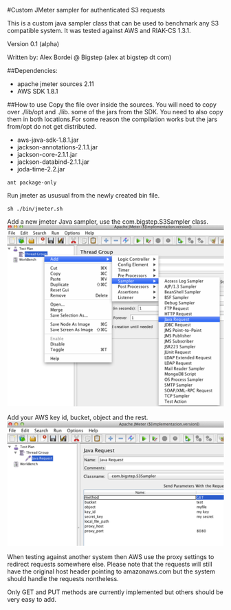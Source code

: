 #Custom JMeter sampler for authenticated S3 requests

This is a custom java sampler class that can be used to benchmark any S3 compatible system.
It was tested against AWS and RIAK-CS 1.3.1.

Version 0.1 (alpha) 
 
Written by: Alex Bordei @ Bigstep
(alex at bigstep dt com)

##Dependencies:
* apache jmeter sources 2.11 
* AWS SDK 1.8.1

##How to use
Copy the file over inside the sources. 
You will need to copy over ./lib/opt and ./lib. some of the jars from the SDK. You need to also copy them in both locations.For some reason the compilation works but the jars from/opt do not get distributed.

* aws-java-sdk-1.8.1.jar
* jackson-annotations-2.1.1.jar
* jackson-core-2.1.1.jar
* jackson-databind-2.1.1.jar
* joda-time-2.2.jar

```
ant package-only
```
Run jmeter as ususual from the newly created bin file. 
```
sh ./bin/jmeter.sh 
```

Add a new jmeter Java sampler, use the com.bigstep.S3Sampler class.
![Alt text](/img/jmeter1.png?raw=true "Select jmeter custom sampler")

Add your AWS key id, bucket, object and the rest.
![Alt text](/img/jmeter2.png?raw=true "Configure jmeter sampler")

When testing against another system then AWS use the proxy settings to redirect requests somewhere else. Please note that the requests will still have the original host header pointing to amazonaws.com but the system should handle the requests nontheless.

Only GET and PUT methods are currently implemented but others should be very easy to add. 

